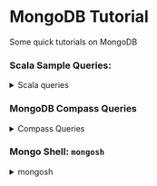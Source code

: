 # MongoDB Tutorial
Some quick tutorials on MongoDB




### Scala Sample Queries:

<details> 
<summary>
Scala queries
</summary>
 TODO:NN MDB TUT  
</details>



### MongoDB Compass Queries

<details> 
<summary>
Compass Queries
</summary>
  
[MongoDB Compass](https://www.mongodb.com/products/compass) is the primary interface of mongoDB where users can interact with their data. 
  
#### Filters
<details> 
<summary>
Documents: filters
</summary>
  
![documents](https://user-images.githubusercontent.com/36662690/128304201-f98b595d-7e95-4f27-ad92-20f9c41ee8e9.PNG)

Provide the filters on the first section in order to use them. Make sure you are in the correct collection.

##### Sort a collection based on insertion time:
```bash
filter: 
{ _id: -1}
```

##### Regex: [link](https://docs.mongodb.com/manual/reference/operator/query/regex/)
```bash
{ 'name': /George/ }
```

##### Find objects within a bounding box:
```bash
{geometry: { $geoWithin: { $box:  [ [ 33.0, 33.0 ], [ 35.0, 35.0 ] ] } }}
```

##### Find fingerprints within a time-span:
```
{ timestamp : { $gt :  "0000000000000", $lt : "1532759230143"}}
```

##### Find objects within a bounding box on a time-span:
```
{geometry: { $geoWithin: { $box:  [ [ 33.0, 33.0 ], [ 35.0, 35.0 ] ] } }, timestamp : { $gt :  "0000000000000", $lt : "1617117985695"}, buid: "building_8d9753f0-9dae-4772-81a6-942940ade718_1616948897991"}
```

##### Find objects where floor are not -1, 0, 1, 2.
(Used in fingerprints collection)
```
{$and:[ {buid: "username_1373876832005"}, {floor: {$ne: "1"}}, {floor: {$ne: "2"}}, {floor: {$ne: "0"}},{floor: {$ne: "-1"}} ]}
```

</details>

#### Validation
<details> 
<summary>
Documents: Validation
</summary>

##### Prevent object addition to `fingerprints` collection
The object must have geometry with valid coordinates:
- ranges: -90 to 90, and -180 to 180

```
{
  $jsonSchema: {
    required: [
      'geometry',
      'geometry.type',
      'geometry.coordinates'
    ],
    properties: {
      'geometry.type': {
        bsonType: 'string',
        'enum': [
          'Point',
          'Polygon'
        ]
      },
      'geometry.coordinates.0': {
        bsonType: 'double',
        minimum: -90,
        maximum: 90
      },
      'geometry.coordinates.1': {
        bsonType: 'double',
        minimum: -180,
        maximum: 180
      }
    }
  }
}
```
  
</details>
  
  
</details>


### Mongo Shell: `mongosh`

<details> 
<summary>
mongosh
</summary>

To open `mongosh` you can use:
- the [admin/mongosh.sh](admin/mongosh.sh) wrapper
- the terminal: `mongo --host HOST --port 27018 --username admin --password PASS`

- Mongo Compass:

![mongosh](https://user-images.githubusercontent.com/36662690/128305911-4a5fce2f-1307-4a25-bd23-2e820f90fb8b.PNG)


Mongo shell is an interactive JavaScript shell interface to MongoDB. Replaced by mongoDB compass. 
Upon download of mongodb compass mongosh is also download. Can be accessed from mongodb compass, bottom of the GUI.
  
  
#### Switch to a database:
```
use anyplace
```

#### Delete local anyplace accounts:
```bash
db.users.deleteMany({external: "anyplace"})
```

### Delete a cache collection:
```
db.heatmapWifiTimestamp1.deleteMany()
```

### Delete a database that only admin as access to:
**NOTE:** proceed with caution
```
use admin;
# not required with mongodb.sh
db.grantRolesToUser("admin", ["root"]);

use databaseToDelete;
db.dropDatabase();
```

</details>


